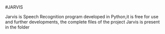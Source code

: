 #JARVIS

Jarvis is Speech Recognition program developed in Python,it is free for use and further developments, the complete files of the project Jarvis is present in the folder
